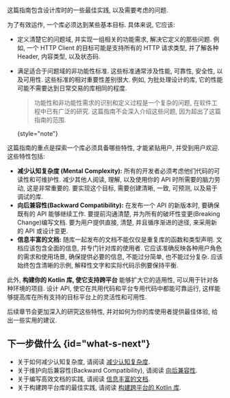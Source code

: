 [//]: # (title: 库开发者指南简介)

这篇指南包含设计库时的一些最佳实践, 以及需要考虑的问题.

为了有效运作, 一个库必须达到某些基本目标. 具体来说, 它应该:

* 定义清楚它的问题域, 并实现一组相关的功能需求, 解决它定义的那些问题.
  例如, 一个 HTTP Client 的目标可能是支持所有的 HTTP 请求类型, 并了解各种 Header, 内容类型, 以及状态码.
* 满足适合于问题域的非功能性标准. 这些标准通常涉及性能, 可靠性, 安全性, 以及可用性.
  这些标准的相对重要性差别很大. 例如, 为批处理设计的库, 它的性能可能不需要达到日常交易的库相同的程度.

  > 功能性和非功能性需求的识别和定义过程是一个复杂的问题, 在软件工程中已有广泛的研究.
  > 这篇指南不会深入介绍这些问题, 因为超出了这篇指南的范围.
  >
  {style="note"}

这篇指南的重点是探索一个库必须具备哪些特性, 才能紧贴用户, 并受到用户欢迎.
这些特性包括:

* **减少认知复杂度 (Mental Complexity):**
  所有的开发者必须考虑他们代码的可读性和可维护性. 减少其他人阅读, 理解, 以及使用你的 API 时所需要的脑力劳动, 这是非常重要的.
  要实现这个目标, 需要创建清晰, 一致, 可预测, 以及易于调试的库.
* **向后兼容性(Backward Compatibility):** 
  在发布一个 API 的新版本时, 要确保既有的 API 能够继续工作. 要提前沟通清楚, 并为所有的破坏性变更(Breaking Change)编写文档.
  要为用户提供直接, 清楚, 并且循序渐进的途径, 来采用新的 API 或设计变更.
* **信息丰富的文档:**
  随库一起发布的文档不能仅仅是重复库的函数和类型声明. 文档应该包含全面的信息, 并专门针对库的使用者.
  它应该准确反映各种用户角色的需求和使用场景, 确保提供必要的信息, 不能过分简单, 也不能过分复杂.
  应该始终包含清晰的示例, 解释性文字和实际代码示例要保持平衡.

此外, **构建你的 Kotlin 库, 使它支持跨平台** 能够扩大它的适用性, 可以用于针对各种环境的项目.
设计 API, 使它在共用代码和平台专用代码中都能可靠运行, 这样能够提高库在所有支持的目标平台上的灵活性和可用性.

后续章节会更加深入的研究这些特性, 并对如何为你的库使用者提供最佳体验, 给出一些实用的建议.

## 下一步做什么 {id="what-s-next"}

* 关于如何减少认知复杂度, 请阅读 [减少认知复杂度](api-guidelines-minimizing-mental-complexity.md).
* 关于维护向后兼容性(Backward Compatibility), 请阅读 [向后兼容性](api-guidelines-backward-compatibility.md).
* 关于编写高效文档的实践, 请阅读 [信息丰富的文档](api-guidelines-informative-documentation.md).
* 关于构建跨平台库的最佳实践, 请阅读 [构建跨平台的 Kotlin 库](api-guidelines-build-for-multiplatform.md).
